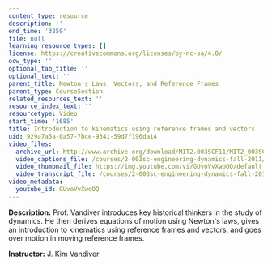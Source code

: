 ```yaml
---
content_type: resource
description: ''
end_time: '3259'
file: null
learning_resource_types: []
license: https://creativecommons.org/licenses/by-nc-sa/4.0/
ocw_type: ''
optional_tab_title: ''
optional_text: ''
parent_title: Newton's Laws, Vectors, and Reference Frames
parent_type: CourseSection
related_resources_text: ''
resource_index_text: ''
resourcetype: Video
start_time: '1685'
title: Introduction to kinematics using reference frames and vectors
uid: 929a7a5a-0a57-7bce-9341-59d7f196da14
video_files:
  archive_url: http://www.archive.org/download/MIT2.003SCF11/MIT2_003SCF11_lec01_300k.mp4
  video_captions_file: /courses/2-003sc-engineering-dynamics-fall-2011/bac4862f2e10538a9dec0c4b542c6267_GUvoVvXwoOQ.vtt
  video_thumbnail_file: https://img.youtube.com/vi/GUvoVvXwoOQ/default.jpg
  video_transcript_file: /courses/2-003sc-engineering-dynamics-fall-2011/f14c87843859120d08bcd1c4678e8a47_GUvoVvXwoOQ.pdf
video_metadata:
  youtube_id: GUvoVvXwoOQ
---
```


**Description:** Prof. Vandiver introduces key historical thinkers in the study of dynamics. He then derives equations of motion using Newton's laws, gives an introduction to kinematics using reference frames and vectors, and goes over motion in moving reference frames.

**Instructor:** J. Kim Vandiver

